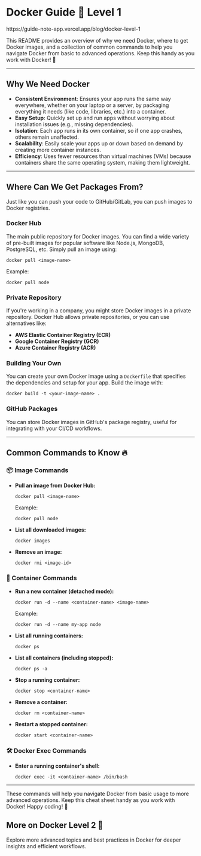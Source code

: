 <h1>Docker Guide 🐳 Level 1</h1>
<a>https://guide-note-app.vercel.app/blog/docker-level-1</a>

<p>This README provides an overview of why we need Docker, where to get Docker images, and a collection of common commands to help you navigate Docker from basic to advanced operations. Keep this handy as you work with Docker! 🚀</p>

<hr>

<h2>Why We Need Docker</h2>
<ul>
    <li><strong>Consistent Environment</strong>: Ensures your app runs the same way everywhere, whether on your laptop or a server, by packaging everything it needs (like code, libraries, etc.) into a container.</li>
    <li><strong>Easy Setup</strong>: Quickly set up and run apps without worrying about installation issues (e.g., missing dependencies).</li>
    <li><strong>Isolation</strong>: Each app runs in its own container, so if one app crashes, others remain unaffected.</li>
    <li><strong>Scalability</strong>: Easily scale your apps up or down based on demand by creating more container instances.</li>
    <li><strong>Efficiency</strong>: Uses fewer resources than virtual machines (VMs) because containers share the same operating system, making them lightweight.</li>
</ul>

<hr>

<h2>Where Can We Get Packages From?</h2>
<p>Just like you can push your code to GitHub/GitLab, you can push images to Docker registries.</p>

<h3>Docker Hub</h3>
<p>The main public repository for Docker images. You can find a wide variety of pre-built images for popular software like Node.js, MongoDB, PostgreSQL, etc. Simply pull an image using:</p>
<pre><code>docker pull &lt;image-name&gt;</code></pre>
<p>Example:</p>
<pre><code>docker pull node</code></pre>

<h3>Private Repository</h3>
<p>If you're working in a company, you might store Docker images in a private repository. Docker Hub allows private repositories, or you can use alternatives like:</p>
<ul>
    <li><strong>AWS Elastic Container Registry (ECR)</strong></li>
    <li><strong>Google Container Registry (GCR)</strong></li>
    <li><strong>Azure Container Registry (ACR)</strong></li>
</ul>

<h3>Building Your Own</h3>
<p>You can create your own Docker image using a <code>Dockerfile</code> that specifies the dependencies and setup for your app. Build the image with:</p>
<pre><code>docker build -t &lt;your-image-name&gt; .</code></pre>

<h3>GitHub Packages</h3>
<p>You can store Docker images in GitHub's package registry, useful for integrating with your CI/CD workflows.</p>

<hr>

<h2>Common Commands to Know 🔥</h2>

<h3>📦 Image Commands</h3>
<ul>
    <li><strong>Pull an image from Docker Hub:</strong>
        <pre><code>docker pull &lt;image-name&gt;</code></pre>
        Example: 
        <pre><code>docker pull node</code></pre>
    </li>
    <li><strong>List all downloaded images:</strong>
        <pre><code>docker images</code></pre>
    </li>
    <li><strong>Remove an image:</strong>
        <pre><code>docker rmi &lt;image-id&gt;</code></pre>
    </li>
</ul>

<h3>🐳 Container Commands</h3>
<ul>
    <li><strong>Run a new container (detached mode):</strong>
        <pre><code>docker run -d --name &lt;container-name&gt; &lt;image-name&gt;</code></pre>
        Example:
        <pre><code>docker run -d --name my-app node</code></pre>
    </li>
    <li><strong>List all running containers:</strong>
        <pre><code>docker ps</code></pre>
    </li>
    <li><strong>List all containers (including stopped):</strong>
        <pre><code>docker ps -a</code></pre>
    </li>
    <li><strong>Stop a running container:</strong>
        <pre><code>docker stop &lt;container-name&gt;</code></pre>
    </li>
    <li><strong>Remove a container:</strong>
        <pre><code>docker rm &lt;container-name&gt;</code></pre>
    </li>
    <li><strong>Restart a stopped container:</strong>
        <pre><code>docker start &lt;container-name&gt;</code></pre>
    </li>
</ul>

<h3>🛠 Docker Exec Commands</h3>
<ul>
    <li><strong>Enter a running container's shell:</strong>
        <pre><code>docker exec -it &lt;container-name&gt; /bin/bash</code></pre>
    </li>
</ul>

<hr>

<p>These commands will help you navigate Docker from basic usage to more advanced operations. Keep this cheat sheet handy as you work with Docker! Happy coding! 🚀</p>

<h2>More on Docker Level 2 🌟</h2>
<p>Explore more advanced topics and best practices in Docker for deeper insights and efficient workflows.</p>
